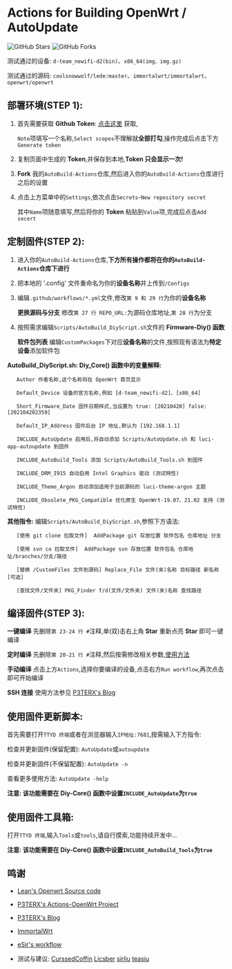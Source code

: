 # Actions for Building OpenWrt / AutoUpdate

![GitHub Stars](https://img.shields.io/github/stars/Hyy2001X/AutoBuild-Actions.svg?style=flat-square&label=Stars&logo=github)
![GitHub Forks](https://img.shields.io/github/forks/Hyy2001X/AutoBuild-Actions.svg?style=flat-square&label=Forks&logo=github)

测试通过的设备: `d-team_newifi-d2(bin)`、`x86_64(img、img.gz)`

测试通过的源码: `coolsnowwolf/lede:master`、`immortalwrt/immortalwrt`、`openwrt/openwrt`

## 部署环境(STEP 1):

1. 首先需要获取 **Github Token**: [点击这里](https://github.com/settings/tokens/new) 获取,

   `Note`项填写一个名称,`Select scopes`不理解就**全部打勾**,操作完成后点击下方`Generate token`

2. 复制页面中生成的 **Token**,并保存到本地,**Token 只会显示一次!**

3. **Fork** 我的`AutoBuild-Actions`仓库,然后进入你的`AutoBuild-Actions`仓库进行之后的设置

4. 点击上方菜单中的`Settings`,依次点击`Secrets`-`New repository secret`

   其中`Name`项随意填写,然后将你的 **Token** 粘贴到`Value`项,完成后点击`Add secert`

## 定制固件(STEP 2):

1. 进入你的`AutoBuild-Actions`仓库,**下方所有操作都将在你的`AutoBuild-Actions`仓库下进行**

2. 把本地的 '.config' 文件重命名为你的**设备名称**并上传到`/Configs`

3. 编辑`.github/workflows/*.yml`文件,修改`第 9 和 29 行`为你的**设备名称**

   **更换源码与分支** 修改`第 27 行 REPO_URL:`为源码仓库地址,`第 28 行`为分支

4. 按照需求编辑`Scripts/AutoBuild_DiyScript.sh`文件的 **Firmware-Diy() 函数**

   **软件包列表** 编辑`CustomPackages`下对应**设备名称**的文件,按照现有语法为**特定设备**添加软件包

**AutoBuild_DiyScript.sh: Diy_Core() 函数中的变量解释:**
```
   Author 作者名称,这个名称将在 OpenWrt 首页显示

   Default_Device 设备的官方名称,例如 [d-team_newifi-d2]、[x86_64]
   
   Short_Firmware_Date 固件日期样式,当设置为 true: [20210420] false: [202104202359]
   
   Default_IP_Address 固件后台 IP 地址,默认为 [192.168.1.1]

   INCLUDE_AutoUpdate 启用后,将自动添加 Scripts/AutoUpdate.sh 和 luci-app-autoupdate 到固件

   INCLUDE_AutoBuild_Tools 添加 Scripts/AutoBuild_Tools.sh 到固件

   INCLUDE_DRM_I915 自动启用 Intel Graphics 驱动 (测试特性)

   INCLUDE_Theme_Argon 自动添加适用于当前源码的 luci-theme-argon 主题

   INCLUDE_Obsolete_PKG_Compatible 优化原生 OpenWrt-19.07、21.02 支持 (测试特性)
```
**其他指令:** 编辑`Scripts/AutoBuild_DiyScript.sh`,参照下方语法:
```
   [使用 git clone 拉取文件]  AddPackage git 存放位置 软件包名 仓库地址 分支

   [使用 svn co 拉取文件]  AddPackage svn 存放位置 软件包名 仓库地址/branches/分支/路径

   [替换 /CustomFiles 文件到源码] Replace_File 文件(夹)名称 目标路径 新名称[可选]
   
   [查找文件/文件夹] PKG_Finder f/d(文件/文件夹) 文件(夹)名称 查找路径
```
## 编译固件(STEP 3):

   **一键编译** 先删除`第 23-24 行 #`注释,单(双)击右上角 **Star** 重新点亮 **Star** 即可一键编译

   **定时编译** 先删除`第 20-21 行 #`注释,然后按需修改相关参数,[使用方法](https://www.runoob.com/w3cnote/linux-crontab-tasks.html)
   
   **手动编译** 点击上方`Actions`,选择你要编译的设备,点击右方`Run workflow`,再次点击即可开始编译
   
   **SSH 连接** 使用方法参见 [P3TERX's Blog](https://p3terx.com/archives/build-openwrt-with-github-actions.html)

## 使用固件更新脚本:

   首先需要打开`TTYD 终端`或者在浏览器输入`IP地址:7681`,按需输入下方指令:
   
   检查并更新固件(保留配置): `AutoUpdate`或`autoupdate`

   检查并更新固件(不保留配置): `AutoUpdate -n`
   
   查看更多使用方法: `AutoUpdate -help`
   
   **注意: 该功能需要在 Diy-Core() 函数中设置`INCLUDE_AutoUpdate`为`true`**

## 使用固件工具箱:
   
   打开`TTYD 终端`,输入`Tools`或`tools`,请自行摸索,功能持续开发中...

   **注意: 该功能需要在 Diy-Core() 函数中设置`INCLUDE_AutoBuild_Tools`为`true`**
   
## 鸣谢

   - [Lean's Openwrt Source code](https://github.com/coolsnowwolf/lede)

   - [P3TERX's Actions-OpenWrt Project](https://github.com/P3TERX/Actions-OpenWrt)

   - [P3TERX's Blog](https://p3terx.com/archives/build-openwrt-with-github-actions.html)

   - [ImmortalWrt](https://github.com/immortalwrt)

   - [eSir's workflow](https://github.com/esirplayground/AutoBuild-OpenWrt/blob/master/.github/workflows/Build_OP_x86_64.yml)

   - 测试与建议: [CurssedCoffin](https://github.com/CurssedCoffin) [Licsber](https://github.com/Licsber) [sirliu](https://github.com/sirliu) [teasiu](https://github.com/teasiu)
